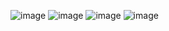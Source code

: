 
![image](https://github.com/faisalsajjad2111/bootstrao-app/assets/45427078/f31ea7b9-26d1-47dd-897b-c6cbba3a2fb6)
![image](https://github.com/faisalsajjad2111/bootstrao-app/assets/45427078/4bfecfd7-53ef-40ba-9a28-2d9b0ae9c352)
![image](https://github.com/faisalsajjad2111/bootstrao-app/assets/45427078/d2d6d9c3-1986-4b1b-929e-991c74b5463d)
![image](https://github.com/faisalsajjad2111/bootstrao-app/assets/45427078/9392f135-a96c-4285-bde2-3bb27b9b3acd)
